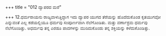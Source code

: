 +++
title = "012 ದ್ವಾಪರದ ಮರೆ"

+++
12.ಧರ್ಮರಾಯನು ರಾಜ್ಯವಾಳುತ್ತಿದ್ದಾಗ ಇದು ದ್ವಾಪರ ಯುಗದ ತೆರೆಯನ್ನು ಹೊದೆದುಕೊಂಡ ಕೃತಯುಗವೋ ಎನ್ನುವಂತೆ ಎಲ್ಲ ಕಡೆಯಲ್ಲಿಯೂ ಧರ್ಮವು ಸಂಪೂರ್ಣವಾಗಿ ನೆಲೆಗೊಂಡಿತು. ಮತ್ತು ವರ್ಣಾಶ್ರಮ ಧರ್ಮವು ನೆಲೆಗೊಂಡಿತ್ತು. ಅಧರ್ಮವು ತನ್ನ ಎರಡೂ ಪಾದಗಳನ್ನು ಮುರಿದುಕೊಂಡು ತನ್ನ ಶಕ್ತಿಯನ್ನು ಕಳೆದುಕೊಂಡಿತ್ತು.